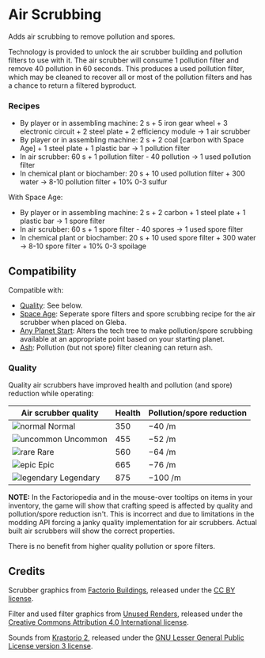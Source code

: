 # Air Scrubbing

Adds air scrubbing to remove pollution and spores.

Technology is provided to unlock the air scrubber building and pollution filters to use with it. The air scrubber will consume 1 pollution filter and remove 40 pollution in 60 seconds. This produces a used pollution filter, which may be cleaned to recover all or most of the pollution filters and has a chance to return a filtered byproduct.

### Recipes

* By player or in assembling machine: 2 s + 5 iron gear wheel + 3 electronic circuit + 2 steel plate + 2 efficiency module → 1 air scrubber
* By player or in assembling machine: 2 s + 2 coal [carbon with Space Age] + 1 steel plate + 1 plastic bar → 1 pollution filter
* In air scrubber: 60 s + 1 pollution filter - 40 pollution → 1 used pollution filter
* In chemical plant or biochamber: 20 s + 10 used pollution filter + 300 water → 8-10 pollution filter + 10% 0-3 sulfur

With Space Age:

* By player or in assembling machine: 2 s + 2 carbon + 1 steel plate + 1 plastic bar → 1 spore filter
* In air scrubber: 60 s + 1 spore filter - 40 spores → 1 used spore filter
* In chemical plant or biochamber: 20 s + 10 used spore filter + 300 water → 8-10 spore filter + 10% 0-3 spoilage

## Compatibility

Compatible with:

* [Quality](https://factorio.com/space-age/overview): See below.
* [Space Age](https://factorio.com/space-age/overview): Seperate spore filters and spore scrubbing recipe for the air scrubber when placed on Gleba.
* [Any Planet Start](https://mods.factorio.com/mod/any-planet-start): Alters the tech tree to make pollution/spore scrubbing available at an appropriate point based on your starting planet.
* [Ash](https://mods.factorio.com/mod/atan-ash): Pollution (but not spore) filter cleaning can return ash.

### Quality

Quality air scrubbers have improved health and pollution (and spore) reduction while operating:

| Air scrubber quality                                                                                            | Health | Pollution/spore reduction |
| --------------------------------------------------------------------------------------------------------------- | ------ | ------------------------- |
| ![normal](https://wiki.factorio.com/images/thumb/Quality_normal.png/15px-Quality_normal.png) Normal             | 350    | −40 /m                    |
| ![uncommon](https://wiki.factorio.com/images/thumb/Quality_uncommon.png/15px-Quality_uncommon.png) Uncommon     | 455    | −52 /m                    |
| ![rare](https://wiki.factorio.com/images/thumb/Quality_rare.png/15px-Quality_rare.png) Rare                     | 560    | −64 /m                    |
| ![epic](https://wiki.factorio.com/images/thumb/Quality_epic.png/15px-Quality_epic.png) Epic                     | 665    | −76 /m                    |
| ![legendary](https://wiki.factorio.com/images/thumb/Quality_legendary.png/15px-Quality_legendary.png) Legendary | 875    | −100 /m                   |

**NOTE:** In the Factoriopedia and in the mouse-over tooltips on items in your inventory, the game will show that crafting speed is affected by quality and pollution/spore reduction isn't. This is incorrect and due to limitations in the modding API forcing a janky quality implementation for air scrubbers. Actual built air scrubbers will show the correct properties.

There is no benefit from higher quality pollution or spore filters.

## Credits

Scrubber graphics from [Factorio Buildings](https://www.figma.com/proto/y1IQG08ZG2jIeJ5sTyF4MP/Factorio-Buildings), released under the [CC BY license](https://creativecommons.org/licenses/by/4.0/).

Filter and used filter graphics from [Unused Renders](https://github.com/malcolmriley/unused-renders), released under the [Creative Commons Attribution 4.0 International license](https://creativecommons.org/licenses/by/4.0/).

Sounds from [Krastorio 2](https://mods.factorio.com/mod/Krastorio2), released under the [GNU Lesser General Public License version 3 license](https://opensource.org/license/lgpl-3.0).
